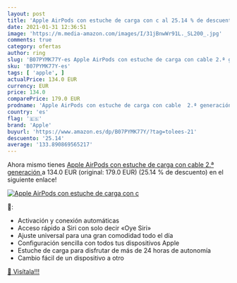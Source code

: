 ```yaml
---
layout: post
title: 'Apple AirPods con estuche de carga con c al 25.14 % de descuento'
date: 2021-01-31 12:36:51
image: 'https://m.media-amazon.com/images/I/31jBnwWr91L._SL200_.jpg'
comments: true
category: ofertas
author: ring
slug: 'B07PYMK77Y-es Apple AirPods con estuche de carga con cable 2.ª generación'
sku: 'B07PYMK77Y-es'
tags: [ 'apple', ]
actualPrice: 134.0 EUR
currency: EUR
price: 134.0
comparePrice: 179.0 EUR
prodname: 'Apple AirPods con estuche de carga con cable  2.ª generación '
country: 'es'
flag: '🇪🇸'
brand: 'Apple'
buyurl: 'https://www.amazon.es/dp/B07PYMK77Y/?tag=tolees-21'
descuento: '25.14'
average: '133.890869565217'
---
```


Ahora mismo tienes [Apple AirPods con estuche de carga con cable  2.ª generación ](https://www.amazon.es/dp/B07PYMK77Y/?tag=tolees-21) a 134.0 EUR (original: 179.0 EUR) (25.14 %  de descuento) en el siguiente enlace!

[![Apple AirPods con estuche de carga con c](https://m.media-amazon.com/images/I/31jBnwWr91L._SL200_.jpg)](https://www.amazon.es/dp/B07PYMK77Y/?tag=tolees-21)

🔎:

- Activación y conexión automáticas
- Acceso rápido a Siri con solo decir «Oye Siri»
- Ajuste universal para una gran comodidad todo el día
- Configuración sencilla con todos tus dispositivos Apple
- Estuche de carga para disfrutar de más de 24 horas de autonomía
- Cambio fácil de un dispositivo a otro

[🛒 Visítala!!!](https://www.amazon.es/dp/B07PYMK77Y/?tag=tolees-21)
